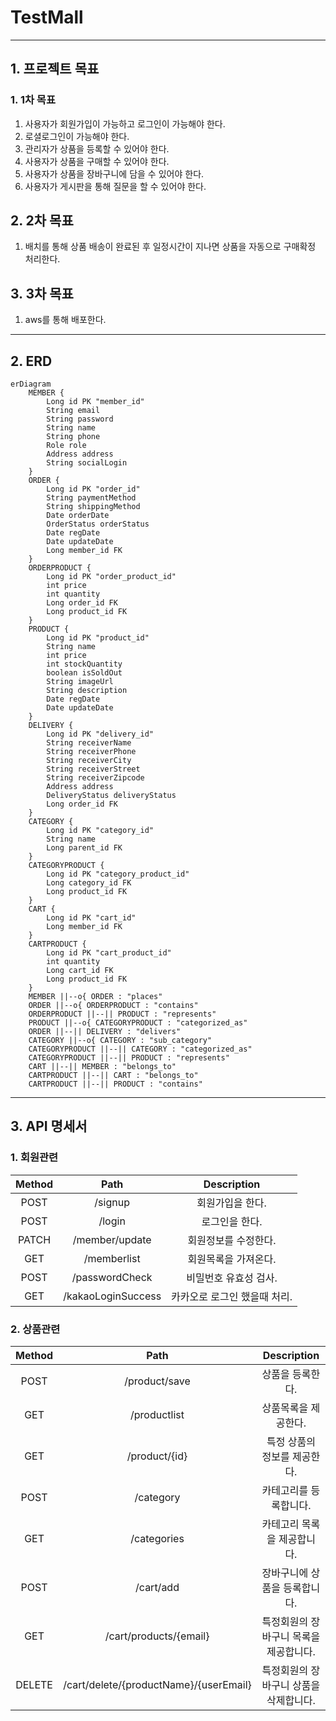 # TestMall

---
## 1. 프로젝트 목표
### 1. 1차 목표
1. 사용자가 회원가입이 가능하고 로그인이 가능해야 한다.
2. 로셜로그인이 가능해야 한다.
3. 관리자가 상품을 등록할 수 있어야 한다.
4. 사용자가 상품을 구매할 수 있어야 한다.
5. 사용자가 상품을 장바구니에 담을 수 있어야 한다.
6. 사용자가 게시판을 통해 질문을 할 수 있어야 한다.

## 2. 2차 목표
1. 배치를 통해 상품 배송이 완료된 후 일정시간이 지나면 상품을 자동으로 구매확정 처리한다.

## 3. 3차 목표
1. aws를 통해 배포한다.

---
## 2. ERD
```mermaid
erDiagram
    MEMBER {
        Long id PK "member_id"
        String email
        String password
        String name
        String phone
        Role role
        Address address
        String socialLogin
    }
    ORDER {
        Long id PK "order_id"
        String paymentMethod
        String shippingMethod
        Date orderDate
        OrderStatus orderStatus
        Date regDate
        Date updateDate
        Long member_id FK
    }
    ORDERPRODUCT {
        Long id PK "order_product_id"
        int price
        int quantity
        Long order_id FK
        Long product_id FK
    }
    PRODUCT {
        Long id PK "product_id"
        String name
        int price
        int stockQuantity
        boolean isSoldOut
        String imageUrl
        String description
        Date regDate
        Date updateDate
    }
    DELIVERY {
        Long id PK "delivery_id"
        String receiverName
        String receiverPhone
        String receiverCity
        String receiverStreet
        String receiverZipcode
        Address address
        DeliveryStatus deliveryStatus
        Long order_id FK
    }
    CATEGORY {
        Long id PK "category_id"
        String name
        Long parent_id FK
    }
    CATEGORYPRODUCT {
        Long id PK "category_product_id"
        Long category_id FK
        Long product_id FK
    }
    CART {
        Long id PK "cart_id"
        Long member_id FK
    }
    CARTPRODUCT {
        Long id PK "cart_product_id"
        int quantity
        Long cart_id FK
        Long product_id FK
    }
    MEMBER ||--o{ ORDER : "places"
    ORDER ||--o{ ORDERPRODUCT : "contains"
    ORDERPRODUCT ||--|| PRODUCT : "represents"
    PRODUCT ||--o{ CATEGORYPRODUCT : "categorized_as"
    ORDER ||--|| DELIVERY : "delivers"
    CATEGORY ||--o{ CATEGORY : "sub_category"
    CATEGORYPRODUCT ||--|| CATEGORY : "categorized_as"
    CATEGORYPRODUCT ||--|| PRODUCT : "represents"
    CART ||--|| MEMBER : "belongs_to"
    CARTPRODUCT ||--|| CART : "belongs_to"
    CARTPRODUCT ||--|| PRODUCT : "contains"
```
---
## 3. API 명세서
### 1. 회원관련
| Method |      Path      |   Description    |
|:------:|:--------------:|:----------------:|
|  POST  |    /signup     |    회원가입을 한다.     |
|  POST  |     /login     |     로그인을 한다.     |
| PATCH  | /member/update |   회원정보를 수정한다.    |
|  GET   |  /memberlist   |   회원목록을 가져온다.    |
|  POST  |  /passwordCheck   |   비밀번호 유효성 검사.   |
|  GET   |  /kakaoLoginSuccess   | 카카오로 로그인 했을때 처리. |

### 2. 상품관련
| Method |     Path      |      Description      |
|:------:|:-------------:|:---------------------:|
|  POST  | /product/save |       상품을 등록한다.       |
|  GET   | /productlist  |      상품목록을 제공한다.      |
|  GET   | /product/{id} |   특정 상품의 정보를 제공한다.    |
|  POST  |   /category   |     카테고리를 등록합니다.      |
|  GET   |  /categories  |    카테고리 목록을 제공합니다.    |
|  POST  |  /cart/add    |   장바구니에 상품을 등록합니다.    |
|  GET   |  /cart/products/{email}   | 특정회원의 장바구니 목록을 제공합니다. |
| DELETE | /cart/delete/{productName}/{userEmail}  | 특정회원의 장바구니 상품을 삭제합니다. |

